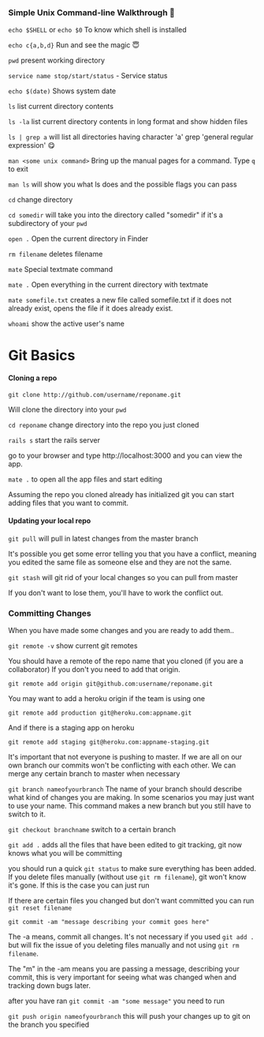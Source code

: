 ### Simple Unix Command-line Walkthrough :runner:

`echo $SHELL` or `echo $0` To know which shell is installed

`echo c{a,b,d}` Run and see the magic :innocent:

`pwd` present working directory

`service name stop/start/status` - Service status

`echo $(date)` Shows system date

`ls` list current directory contents

`ls -la` list current directory contents in long format and show hidden files

`ls | grep a` will list all directories having character 'a' grep 'general regular expression' :yum:

`man <some unix command>` Bring up the manual pages for a command. Type `q` to exit

`man ls` will show you what ls does and the possible flags you can pass

`cd` change directory

`cd somedir` will take you into the directory called "somedir" if it's a subdirectory of your `pwd`

`open .` Open the current directory in Finder

`rm filename` deletes filename

`mate` Special textmate command

`mate .` Open everything in the current directory with textmate

`mate somefile.txt` creates a new file called somefile.txt if it does not already exist, opens the file if it does already exist.

`whoami` show the active user's name


# Git Basics

#### Cloning a repo

`git clone http://github.com/username/reponame.git`

Will clone the directory into your `pwd`

`cd reponame` change directory into the repo you just cloned

`rails s` start the rails server

go to your browser and type http://localhost:3000 and you can view the app.

`mate .` to open all the app files and start editing

Assuming the repo you cloned already has initialized git you can start adding files that you want to commit.

#### Updating your local repo

`git pull` will pull in latest changes from the master branch

It's possible you get some error telling you that you have a conflict, meaning you edited the same file as someone else and they are not the same.

`git stash` will git rid of your local changes so you can pull from master

If you don't want to lose them, you'll have to work the conflict out.


### Committing Changes

When you have made some changes and you are ready to add them..

`git remote -v` show current git remotes

You should have a remote of the repo name that you cloned (if you are a collaborator)
If you don't you need to add that origin.

`git remote add origin git@github.com:username/reponame.git`

You may want to add a heroku origin if the team is using one

`git remote add production git@heroku.com:appname.git`

And if there is a staging app on heroku

`git remote add staging git@heroku.com:appname-staging.git`

It's important that not everyone is pushing to master. If we are all on our own branch our commits won't be conflicting with each other. We can merge any certain branch to master when necessary

`git branch nameofyourbranch` The name of your branch should describe what kind of changes you are making. In some scenarios you may just want to use your name. This command makes a new branch but you still have to switch to it.

`git checkout branchname` switch to a certain branch

`git add .` adds all the files that have been edited to git tracking, git now knows what you will be committing

you should run a quick `git status` to make sure everything has been added. If you delete files manually (without use `git rm filename`), git won't know it's gone. If this is the case you can just run

If there are certain files you changed but don't want committed you can run
`git reset filename`

`git commit -am "message describing your commit goes here"`

The -a means, commit all changes. It's not necessary if you used `git add .` but will fix the issue of you deleting files manually and not using `git rm filename`.

The "m" in the -am means you are passing a message, describing your commit, this is very important for seeing what was changed when and tracking down bugs later.

after you have ran `git commit -am "some message"` you need to run

`git push origin nameofyourbranch` this will push your changes up to git on the branch you specified

